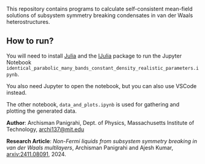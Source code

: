 This repository contains programs to calculate self-consistent mean-field solutions of subsystem symmetry breaking condensates in van der Waals heterostructures.

How to run?
---

You will need to install [Julia](https://julialang.org/) and the [IJulia](https://juliapackages.com/p/ijulia) package to run the Jupyter Notebook `identical_parabolic_many_bands_constant_density_realistic_parameters.ipynb`.

You also need Jupyter to open the notebook, but you can also use VSCode instead.

The other notebook, `data_and_plots.ipynb` is used for gathering and plotting the generated data.

**Author**: Archisman Panigrahi, Dept. of Physics, Massachusetts Institute of Technology, archi137@mit.edu

**Research Article**: *Non-Fermi liquids from subsystem symmetry breaking in van der Waals multilayers*, Archisman Panigrahi and Ajesh Kumar, [arxiv:2411.08091](https://arxiv.org/pdf/2411.08091), 2024.
